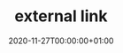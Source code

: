 ---
title: "external link"
linkTitle: "external link"
manualLink: "https://themes.gohugo.io/docsy/"
manualLinkTitle: "external link opens in new window or tab"
manualLinkTarget: "_blank"
type: docs
date: 2020-11-27T00:00:00+01:00
draft: false
weight: 999
description: >
  External link to following page: [https://themes.gohugo.io/docsy/](https://themes.gohugo.io/docsy/ "external link")
---
